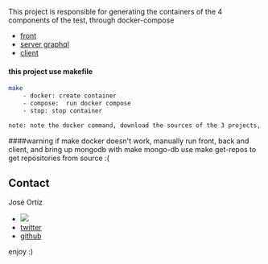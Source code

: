  This project is responsible for generating the containers of the 4 components of the test, through docker-compose
 * [front](https://github.com/memeoAmazonas/test-nextjs-golang-graphql-new-front-2022)
 * [server graphql](https://github.com/memeoAmazonas/test-nextjs-golang-graphql-back-server-2022)
 * [client](https://github.com/memeoAmazonas/test-nextjs-golang-graphql-back-client-2022)
  
 #### this project use makefile
```bash
make 
    - docker: create container 
    - compose:  run docker compose
    - stop: stop container

note: note the docker command, download the sources of the 3 projects, create the containers if they don't exist and start the docker compose
```

####warning
    if make docker doesn't work, manually run front, back and client, and bring up mongodb with make mongo-db
    use make get-repos to get repositories from source
:( 
<!-- CONTACT -->
## Contact

José Ortíz 
- <a href="mailto:proyectosjgot@gmail.com"><img src="https://img.shields.io/badge/gmail-%23DD0031.svg?&style=for-the-badge&logo=gmail&logoColor=white"/></a>
- [twitter](https://twitter.com/ajjicero) 
- [github](https://github.com/memeoAmazonas) 

enjoy :)
